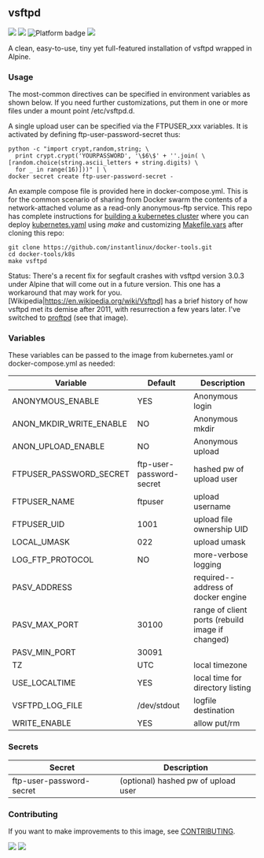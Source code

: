 ## vsftpd
[![](https://img.shields.io/docker/v/instantlinux/vsftpd?sort=date)](https://hub.docker.com/r/instantlinux/vsftpd/tags "Version badge") [![](https://img.shields.io/docker/image-size/instantlinux/vsftpd?sort=date)](https://github.com/instantlinux/docker-tools/tree/main/images/vsftpd "Image badge") ![](https://img.shields.io/badge/platform-amd64%20arm64%20arm%2Fv6%20arm%2Fv7-blue "Platform badge") [![](https://img.shields.io/badge/dockerfile-latest-blue)](https://gitlab.com/instantlinux/docker-tools/-/blob/main/images/vsftpd/Dockerfile "dockerfile")

A clean, easy-to-use, tiny yet full-featured installation of vsftpd wrapped in Alpine.

### Usage

The most-common directives can be specified in environment variables as shown below. If you need further customizations, put them in one or more files under a mount point /etc/vsftpd.d.

A single upload user can be specified via the FTPUSER_xxx variables. It is activated by defining ftp-user-password-secret thus:

    python -c "import crypt,random,string; \
      print crypt.crypt('YOURPASSWORD', '\$6\$' + ''.join( \
	[random.choice(string.ascii_letters + string.digits) \
      for _ in range(16)]))" | \
    docker secret create ftp-user-password-secret -

An example compose file is provided here in docker-compose.yml. This is for the common scenario of sharing from Docker swarm the contents of a network-attached volume as a read-only anonymous-ftp service. This repo has complete instructions for
[building a kubernetes cluster](https://github.com/instantlinux/docker-tools/blob/main/k8s/README.md) where you can deploy [kubernetes.yaml](https://github.com/instantlinux/docker-tools/blob/main/images/vsftpd/kubernetes.yaml) using _make_ and customizing [Makefile.vars](https://github.com/instantlinux/docker-tools/blob/main/k8s/Makefile.vars) after cloning this repo:
~~~
git clone https://github.com/instantlinux/docker-tools.git
cd docker-tools/k8s
make vsftpd
~~~

Status: There's a recent fix for segfault crashes with vsftpd version 3.0.3 under Alpine that will come out in a future version. This one has a workaround that may work for you. [Wikipedia|https://en.wikipedia.org/wiki/Vsftpd] has a brief history of how vsftpd met its demise after 2011, with resurrection a few years later. I've switched to [proftpd](https://hub.docker.com/r/instantlinux/proftpd) (see that image).

### Variables

These variables can be passed to the image from kubernetes.yaml or docker-compose.yml as needed:

Variable | Default | Description |
-------- | ------- | ----------- |
ANONYMOUS_ENABLE | YES | Anonymous login
ANON_MKDIR_WRITE_ENABLE | NO | Anonymous mkdir
ANON_UPLOAD_ENABLE | NO | Anonymous upload
FTPUSER_PASSWORD_SECRET | ftp-user-password-secret | hashed pw of upload user
FTPUSER_NAME | ftpuser | upload username
FTPUSER_UID | 1001 | upload file ownership UID
LOCAL_UMASK | 022 | upload umask
LOG_FTP_PROTOCOL | NO | more-verbose logging
PASV_ADDRESS |  | required--address of docker engine
PASV_MAX_PORT | 30100 | range of client ports (rebuild image if changed)
PASV_MIN_PORT | 30091 | 
TZ | UTC | local timezone
USE_LOCALTIME | YES | local time for directory listing
VSFTPD_LOG_FILE | /dev/stdout | logfile destination
WRITE_ENABLE | YES | allow put/rm

### Secrets

Secret | Description
------ | -----------
ftp-user-password-secret | (optional) hashed pw of upload user

### Contributing

If you want to make improvements to this image, see [CONTRIBUTING](https://github.com/instantlinux/docker-tools/blob/main/CONTRIBUTING.md).

[![](https://img.shields.io/badge/license-Apache--2.0-red.svg)](https://choosealicense.com/licenses/apache-2.0/ "License badge") [![](https://img.shields.io/badge/code-ubuntu%2Fvsftpd-blue.svg)](https://launchpad.net/ubuntu/+source/vsftpd "Code")
